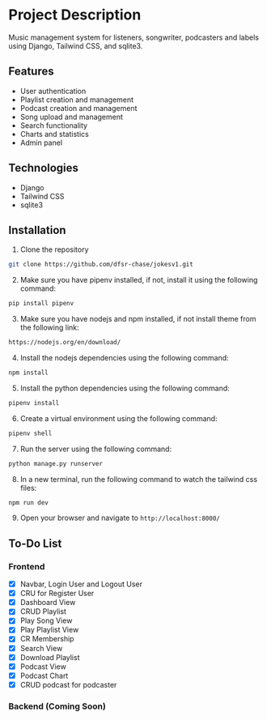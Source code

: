 # Project Description

Music management system for listeners, songwriter, podcasters and labels using Django, Tailwind CSS, and sqlite3.

## Features

-   User authentication
-   Playlist creation and management
-   Podcast creation and management
-   Song upload and management
-   Search functionality
-   Charts and statistics
-   Admin panel

## Technologies

-   Django
-   Tailwind CSS
-   sqlite3

## Installation

1. Clone the repository

```bash
git clone https://github.com/dfsr-chase/jokesv1.git
```

2. Make sure you have pipenv installed, if not, install it using the following command:

```bash
pip install pipenv
```

3. Make sure you have nodejs and npm installed, if not install theme from the following link:

```bash
https://nodejs.org/en/download/
```

4. Install the nodejs dependencies using the following command:

```bash
npm install
```

5. Install the python dependencies using the following command:

```bash
pipenv install
```

6. Create a virtual environment using the following command:

```bash
pipenv shell
```

7. Run the server using the following command:

```bash
python manage.py runserver
```

8. In a new terminal, run the following command to watch the tailwind css files:

```bash
npm run dev
```

9. Open your browser and navigate to `http://localhost:8000/`

## To-Do List

### Frontend

-   [x] Navbar, Login User and Logout User
-   [x] CRU for Register User
-   [x] Dashboard View
-   [x] CRUD Playlist
-   [x] Play Song View
-   [x] Play Playlist View
-   [x] CR Membership
-   [x] Search View
-   [x] Download Playlist
-   [x] Podcast View
-   [x] Podcast Chart
-   [x] CRUD podcast for podcaster

### Backend (Coming Soon)
